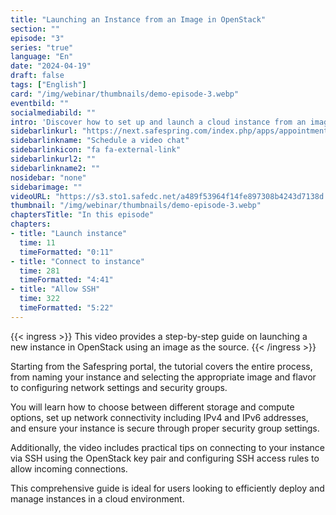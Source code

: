 ```yaml
---
title: "Launching an Instance from an Image in OpenStack"
section: ""
episode: "3"
series: "true"
language: "En"
date: "2024-04-19"
draft: false
tags: ["English"]
card: "/img/webinar/thumbnails/demo-episode-3.webp"
eventbild: ""
socialmediabild: ""
intro: 'Discover how to set up and launch a cloud instance from an image in OpenStack, including configuration of networks and security settings.'
sidebarlinkurl: "https://next.safespring.com/index.php/apps/appointments/embed/VOZl8W1TrMMEFQ%3D%3D/form"
sidebarlinkname: "Schedule a video chat"
sidebarlinkicon: "fa fa-external-link"
sidebarlinkurl2: ""
sidebarlinkname2: ""
nosidebar: "none"
sidebarimage: ""
videoURL: "https://s3.sto1.safedc.net/a489f53964f14fe897308b4243d7138d:processedvideos/safespring-demo-episode-3-boot-instance-from-image-2/master.m3u8"
thumbnail: "/img/webinar/thumbnails/demo-episode-3.webp"
chaptersTitle: "In this episode"
chapters:
- title: "Launch instance"
  time: 11
  timeFormatted: "0:11"
- title: "Connect to instance"
  time: 281
  timeFormatted: "4:41"
- title: "Allow SSH"
  time: 322
  timeFormatted: "5:22"
---
```


{{< ingress >}}
This video provides a step-by-step guide on launching a new instance in OpenStack using an image as the source.
{{< /ingress >}}

Starting from the Safespring portal, the tutorial covers the entire process, from naming your instance and selecting the appropriate image and flavor to configuring network settings and security groups. 

You will learn how to choose between different storage and compute options, set up network connectivity including IPv4 and IPv6 addresses, and ensure your instance is secure through proper security group settings. 

Additionally, the video includes practical tips on connecting to your instance via SSH using the OpenStack key pair and configuring SSH access rules to allow incoming connections. 

This comprehensive guide is ideal for users looking to efficiently deploy and manage instances in a cloud environment.